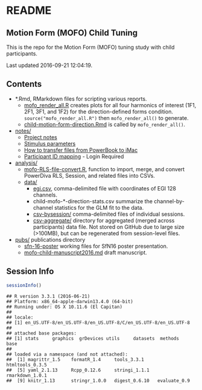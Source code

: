 # README

## Motion Form (MOFO) Child Tuning

This is the repo for the Motion Form (MOFO) tuning study with child participants.

Last updated 2016-09-21 12:04:19.

## Contents

- *.Rmd, RMarkdown files for scripting various reports.
    - [mofo_render_all.R](mofo_render_all.R) creates plots for all four harmonics of interest (1F1, 2F1, 3F1, and 1F2) for the direction-defined forms condition. `source("mofo_render_all.R")` then `mofo_render_all()` to generate.
    - [child-motion-form-direction.Rmd](child-motion-form-direction.Rmd) is called by `mofo_render_all()`.
- [notes/](notes/)
    - [Project notes](notes/project-notes-mofo-child-tuning.md)
    - [Stimulus parameters](notes/mofo-child-tuning-parameters.md)
    - [How to transfer files from PowerBook to iMac](connect_PowerBook2iMac.md)
    - [Participant ID mapping](https://psu.app.box.com/file/63142232302) - Login Required
- [analysis/](analysis/)
    - [mofo-RLS-file-convert.R](analysis/mofo-RLS-file-convert.R), function to import, merge, and convert PowerDiva RLS, Session, and related files into CSVs.
    - [data/](analysis/data/)
        - [egi.csv](analysis/data/egi.csv), comma-delimited file with coordinates of EGI 128 channels.
        - child-mofo-*-direction-stats.csv summarize the channel-by-channel statistics for the GLM fit to the data.
        - [csv-bysession/](analysis/data/csv-bysession/) comma-delimited files of individual sessions.
        - [csv-aggregate/]() directory for aggregated (merged across participants) data file. Not stored on GitHub due to large size (>100MB), but can be regenerated from session-level files.
- [pubs/](pubs/) publications directory
    - [sfn-16-poster](pubs/sfn-16-poster) working files for SfN16 poster presentation.
    - [mofo-child-manuscript2016.md](pubs/mofo-child-manuscript2016.md) draft manuscript.

## Session Info

```r
sessionInfo()
```

```
## R version 3.3.1 (2016-06-21)
## Platform: x86_64-apple-darwin13.4.0 (64-bit)
## Running under: OS X 10.11.6 (El Capitan)
## 
## locale:
## [1] en_US.UTF-8/en_US.UTF-8/en_US.UTF-8/C/en_US.UTF-8/en_US.UTF-8
## 
## attached base packages:
## [1] stats     graphics  grDevices utils     datasets  methods   base     
## 
## loaded via a namespace (and not attached):
##  [1] magrittr_1.5    formatR_1.4     tools_3.3.1     htmltools_0.3.5
##  [5] yaml_2.1.13     Rcpp_0.12.6     stringi_1.1.1   rmarkdown_1.0.1
##  [9] knitr_1.13      stringr_1.0.0   digest_0.6.10   evaluate_0.9
```
